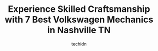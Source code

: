 ---
layout: ampstory
image: https://images.unsplash.com/photo-1633713368363-2b04dadce462?ixlib=rb-4.0.3&ixid=MnwxMjA3fDB8MHxwaG90by1wYWdlfHx8fGVufDB8fHx8&auto=format&fit=crop&w=640&h=853&q=80
author: techidn
featured: false
description: Entrust your vehicle to the 7 best Volkswagen Mechanic in Nashville TN, USA and experience the difference they can make. With their extensive knowledge, state-of-the-art facilities, and comm
title: Experience Skilled Craftsmanship with 7 Best Volkswagen Mechanics in Nashville TN
cover:
   title: Experience Skilled Craftsmanship with 7 Best Volkswagen Mechanics in Nashville TN
   subtitle: Rickpate
   background: https://images.unsplash.com/photo-1633713368363-2b04dadce462?ixlib=rb-4.0.3&ixid=MnwxMjA3fDB8MHxwaG90by1wYWdlfHx8fGVufDB8fHx8&auto=format&fit=crop&w=640&h=853&q=80

pages: 
 - layout: thirds
   top: <h1>#1 EurWerks</h1>
   bottom: "<p>A friendly and professional service. And the prices are great compared to main dealership prices. We have used this garage in the past, and will continue to use them in t</p>"
   background: https://www.knot35.com/toplist/wp-content/uploads/2023/06/best-volkswagen-mechanic-1-in-nashville-tn-1685835248.jpeg
   backgroundblur: true
 - layout: thirds
   top: <h1>#2 German Performance Options (GPO Tuning)</h1>
   bottom: "<p>1227 Lebanon Pike, Nashville, TN 37210, United States</p>"
   background: https://www.knot35.com/toplist/wp-content/uploads/2023/06/best-volkswagen-mechanic-2-in-nashville-tn-1685835248.jpeg
   cta:
      link: https://www.knot35.com/toplist/experience-skilled-craftsmanship-with-7-best-volkswagen-mechanics-in-nashville-tn/
      text: Experience Skilled Craftsmanship with 7 Best Volkswagen Mechanics in Nashville TN
 - layout: thirds
   top: <h1>#3 German Motorworks</h1>
   bottom: "<p>901 6th Ave S, Nashville, TN 37203, United States</p>"
   background: https://www.knot35.com/toplist/wp-content/uploads/2023/06/best-volkswagen-mechanic-3-in-nashville-tn-1685835249.jpeg
   cta:
      link: https://www.knot35.com/toplist/experience-skilled-craftsmanship-with-7-best-volkswagen-mechanics-in-nashville-tn/
      text: Experience Skilled Craftsmanship with 7 Best Volkswagen Mechanics in Nashville TN
 - layout: thirds
   top: <h1>#4 Import Auto Maintenance</h1>
   bottom: "<p>490 Craighead St, Nashville, TN 37204, United States</p>"
   background: https://images.unsplash.com/photo-1496096265110-f83ad7f96608?ixlib=rb-4.0.3&ixid=MnwxMjA3fDB8MHxwaG90by1wYWdlfHx8fGVufDB8fHx8&auto=format&fit=crop&w=640&h=853&q=80
   cta:
      link: https://www.knot35.com/toplist/experience-skilled-craftsmanship-with-7-best-volkswagen-mechanics-in-nashville-tn/
      text: Experience Skilled Craftsmanship with 7 Best Volkswagen Mechanics in Nashville TN
 - layout: thirds
   top: <h1>#5 Hawramy Auto Repair</h1>
   bottom: "<p>6115 Charlotte Pike # B, Nashville, TN 37209, United States</p>"
   background: https://images.unsplash.com/photo-1522441815192-d9f04eb0615c?ixlib=rb-4.0.3&ixid=MnwxMjA3fDB8MHxwaG90by1wYWdlfHx8fGVufDB8fHx8&auto=format&fit=crop&w=640&h=853&q=80
   cta:
      link: https://www.knot35.com/toplist/experience-skilled-craftsmanship-with-7-best-volkswagen-mechanics-in-nashville-tn/
      text: Experience Skilled Craftsmanship with 7 Best Volkswagen Mechanics in Nashville TN
 - layout: thirds
   top: <h1>#6 Automotive Solutions</h1>
   bottom: "<p>609 Napoleon Ave, Nashville, TN 37211, United States</p>"
   background: https://images.unsplash.com/photo-1557672172-298e090bd0f1?ixlib=rb-4.0.3&ixid=MnwxMjA3fDB8MHxwaG90by1wYWdlfHx8fGVufDB8fHx8&auto=format&fit=crop&w=640&h=853&q=80
   cta:
      link: https://www.knot35.com/toplist/experience-skilled-craftsmanship-with-7-best-volkswagen-mechanics-in-nashville-tn/
      text: Experience Skilled Craftsmanship with 7 Best Volkswagen Mechanics in Nashville TN
 - layout: thirds
   top: <h1>#7 Erols Autobahn Repair</h1>
   bottom: "<p>6007 Lenox Ave, Nashville, TN 37209, United States</p>"
   background: https://images.unsplash.com/photo-1597773150796-e5c14ebecbf5?ixlib=rb-4.0.3&ixid=MnwxMjA3fDB8MHxwaG90by1wYWdlfHx8fGVufDB8fHx8&auto=format&fit=crop&w=640&h=853&q=80
   cta:
      link: https://www.knot35.com/toplist/experience-skilled-craftsmanship-with-7-best-volkswagen-mechanics-in-nashville-tn/
      text: Experience Skilled Craftsmanship with 7 Best Volkswagen Mechanics in Nashville TN
 - layout: thirds
   middle: Continue reading...
   background: https://images.unsplash.com/photo-1608411404720-c8f0417bcdba?ixlib=rb-4.0.3&ixid=MnwxMjA3fDB8MHxwaG90by1wYWdlfHx8fGVufDB8fHx8&auto=format&fit=crop&w=640&h=853&q=80
   cta:
      link: https://www.knot35.com/toplist/experience-skilled-craftsmanship-with-7-best-volkswagen-mechanics-in-nashville-tn/
      text: Experience Skilled Craftsmanship with 7 Best Volkswagen Mechanics in Nashville TN
      
---